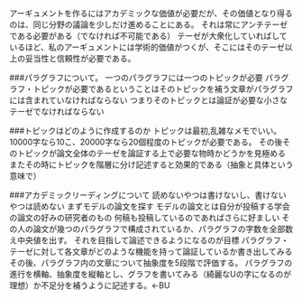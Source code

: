 アーギュメントを作るにはアカデミックな価値が必要だが、その価値となり得るのは、同じ分野の議論を少しだけ進めることにある。
それは常にアンチテーゼである必要がある（でなければ不可能である）
テーゼが大衆化していればしているほど、私のアーギュメントには学術的価値がつくが、そこにはそのテーゼ以上の妥当性と信頼性が必要である。

###パラグラフについて。
一つのパラグラフには一つのトピックが必要
パラグラフ・トピックが必要であるということはそのトピックを補う文章がパラグラフには含まれていなければならない
つまりそのトピックとは論証が必要な小さなテーゼでなければならない

###トピックはどのように作成するのか
トピックは最初,乱雑なメモでいい。10000字なら10こ、20000字なら20個程度のトピックが必要である。
その後そのトピックが論文全体のテーゼを論証する上で必要な物時かどうかを見極める
またその時にトピックを階層に分け記述すると効果的である（抽象と具体という意味で）

###アカデミックリーディングについて
読めないやつは書けないし、書けないやつは読めない
まずモデルの論文を探す
モデルの論文とは自分が投稿する学会の論文の好みの研究者のもの
何稿も投稿しているのであればさらに好ましい
その人の論文が幾つのパラグラフで構成されているか、パラグラフの字数を全部数え中央値を出す。
それを目指して論述できるようになるのが目標
パラグラフ・テーゼに対して各文章がどのような機能を持って論証しているか書き出してみる
その後、パラグラフ内の文章について抽象度を5段階で評価する。
パラグラフの進行を横軸、抽象度を縦軸とし、グラフを書いてみる（綺麗なUの字になるのが理想）か不足分を補うように記述する。←BU
